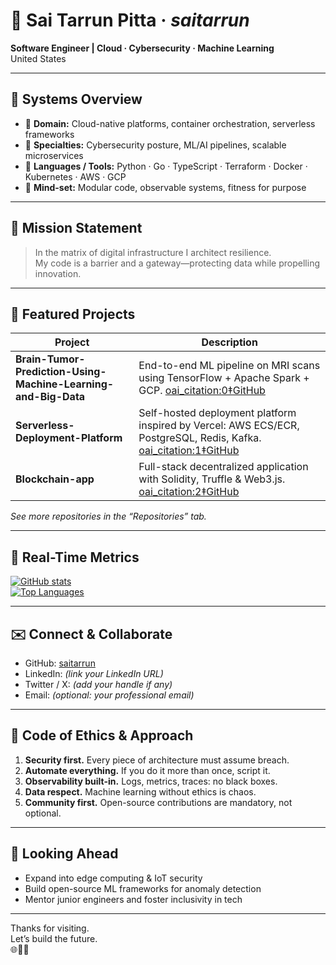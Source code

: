 <!--
 ██████╗ ██████╗ ██╗████████╗ █████╗ ██████╗ ██╗   ██╗███╗   ██╗
██╔════╝ ██╔═══██╗██║╚══██╔══╝██╔══██╗██╔══██╗██║   ██║████╗  ██║
██║  ███╗██║   ██║██║   ██║   ███████║██████╔╝██║   ██║██╔██╗ ██║
██║   ██║██║   ██║██║   ██║   ██╔══██║██╔═══╝ ██║   ██║██║╚██╗██║
╚██████╔╝╚██████╔╝██║   ██║   ██║  ██║██║     ╚██████╔╝██║ ╚████║
 ╚═════╝  ╚═════╝ ╚═╝   ╚═╝   ╚═╝  ╚═╝╚═╝      ╚═════╝ ╚═╝  ╚═══╝
 
 “Code flickers. Data hums. Reality shifts.”
-->

# 👤 Sai Tarrun Pitta · *saitarrun*

**Software Engineer | Cloud · Cybersecurity · Machine Learning**  
United States

---

## 🔧 Systems Overview  
- 🔹 **Domain:** Cloud-native platforms, container orchestration, serverless frameworks  
- 🔹 **Specialties:** Cybersecurity posture, ML/AI pipelines, scalable microservices  
- 🔹 **Languages / Tools:** Python · Go · TypeScript · Terraform · Docker · Kubernetes · AWS · GCP  
- 🔹 **Mind-set:** Modular code, observable systems, fitness for purpose  

---

## 🚀 Mission Statement  
> In the matrix of digital infrastructure I architect resilience.  
> My code is a barrier and a gateway—protecting data while propelling innovation.

---

## 🧬 Featured Projects  
| Project | Description |
|---------|-------------|
| **Brain-Tumor-Prediction-Using-Machine-Learning-and-Big-Data** | End-to-end ML pipeline on MRI scans using TensorFlow + Apache Spark + GCP.  [oai_citation:0‡GitHub](https://github.com/saitarrun) |
| **Serverless-Deployment-Platform** | Self-hosted deployment platform inspired by Vercel: AWS ECS/ECR, PostgreSQL, Redis, Kafka.  [oai_citation:1‡GitHub](https://github.com/saitarrun) |
| **Blockchain-app** | Full-stack decentralized application with Solidity, Truffle & Web3.js.  [oai_citation:2‡GitHub](https://github.com/saitarrun) |

*See more repositories in the “Repositories” tab.*

---

## 📡 Real-Time Metrics  
[![GitHub stats](https://github-readme-stats.vercel.app/api?username=saitarrun&show_icons=true&theme=radical)](https://github.com/saitarrun)  
[![Top Languages](https://github-readme-stats.vercel.app/api/top-langs/?username=saitarrun&layout=compact&theme=radical)](https://github.com/saitarrun)

---

## ✉️ Connect & Collaborate  
- GitHub: [saitarrun](https://github.com/saitarrun)  
- LinkedIn: *(link your LinkedIn URL)*  
- Twitter / X: *(add your handle if any)*  
- Email: *(optional: your professional email)*  

---

## 📜 Code of Ethics & Approach  
1. **Security first.** Every piece of architecture must assume breach.  
2. **Automate everything.** If you do it more than once, script it.  
3. **Observability built-in.** Logs, metrics, traces: no black boxes.  
4. **Data respect.** Machine learning without ethics is chaos.  
5. **Community first.** Open-source contributions are mandatory, not optional.

---

## 🔮 Looking Ahead  
- Expand into edge computing & IoT security  
- Build open-source ML frameworks for anomaly detection  
- Mentor junior engineers and foster inclusivity in tech  

---

Thanks for visiting.  
Let’s build the future.  
🌐🔌💾  

